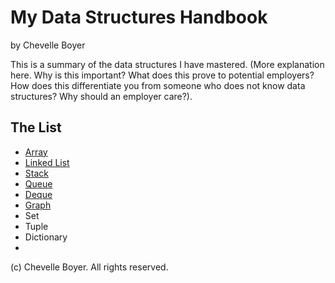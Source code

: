 # My Data Structures Handbook

by Chevelle Boyer

This is a summary of the data structures I have mastered. (More explanation here.
Why is this important? What does this prove to potential employers? How does this
differentiate you from someone who does not know data structures? Why should an
employer care?).

## The List

* [Array](array.md)
* [Linked List](linkedlist.md)
* [Stack](stack.md)
* [Queue](queue.md)
* [Deque](deque.md)
* [Graph](graph.md)
* Set
* Tuple
* Dictionary
* 

(c) Chevelle Boyer. All rights reserved.
